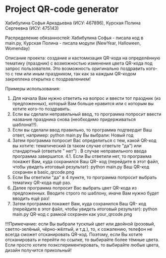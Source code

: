 # Project QR-code generator
Хабибулина Софья Аркадьевна (ИСУ: 467896), 
Курская Полина Сергеевна (ИСУ: 475143)

Распределение обязанностей:
Хабибулина Софья - писала код в main.py,
Курская Полина - писала модули (NewYear, Halloween, Womenday) 

Описание проекта: создание и кастомизация QR-кода на определённую тематику (праздник) с возможностью изменения цвета QR-кода под запрос пользователя. Это возможность оригинально поздравить кого-то с тем или иным праздником, так как за каждым QR-кодом закреплена открытка с поздравлением!

Примеры использования:
1. Для начала Вам нужно ответить на вопрос и ввести тот праздник (из предложенных), который Вам больше нравится или с которым вы хотите кого-то поздравить.
2. Если вы сделали неправильный ввод, то программа попросит ввести название праздника снова (необходимо придерживаться шаблона!!!).
3. Если вы сделали ввод правильно, то программа подтвердит Ваш ответ, например:
python main.py
Вы выбрали: Новый год
4. Затем программа попросит Вас определиться с тем, какой QR-код вы хотите: тематический (в таком случае ответьте "да") или стандартный (ответьте " нет") . В случае неправильного ввода программа завершится.
4.1. Если Вы ответили нет, то программа покажет Вам, куда сохранился Ваш QR- код (перейдите в этот файл, чтобы увидеть итоговый результат):
python main.py
Ваш QR-код сохранен в basic_qrcode.png
5. Если Вы ответили "да" в 4 пункте, то программа попросит выбрать тематику QR-кода ещё раз.
6. Далее программа попросит Вас выбрать цвет QR-кода из предложенных. Вводите строго по шаблону, иначе Вам нужно будет вводить ещё раз!
7. Затем программа покажет Вам, куда сохранился Ваш QR- код (перейдите в этот файл, чтобы увидеть итоговый результат):
python main.py
QR-код с рамкой сохранен как your_qrcode.png

!!!Примечание: если Вы выбрали тусклый цвет или двойной (розовый, светло-зелёный, чëрно-жëлтый, и т.д.), то, к сожалению, телефон не всегда сможет отсканировать QR-код. Поэтому, если Вы хотите отсканировать и перейти по ссылке, то выбирайте более тёмные цвета. Если просто хотите поэкспериментировать, то выбирайте любые цвета, дизайн получится прикольный!
